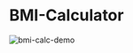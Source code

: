 # BMI-Calculator
![bmi-calc-demo](https://github.com/Ritesh9828/BMI-Calculator/assets/86344806/9a977656-aaef-440e-8a19-643053bf41af)
